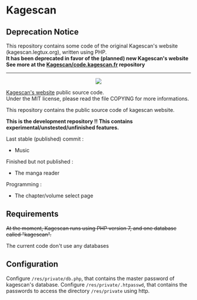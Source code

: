 # Kagescan

## Deprecation Notice

This repository contains some code of the original Kagescan's website (kagescan.legtux.org), written using PHP.  
**It has been deprecated in favor of the (planned) new Kagescan's website
See more at the [Kagescan/code.kagescan.fr](https://github.com/Kagescan/code.kagescan.fr) repository**

----------------------------

<p align="center">
  <img src="https://kagescan.legtux.org/res/img/logo.NoOutline.min.jpg"/>
</p>

[Kagescan's website](https://kagescan.legtux.org) public source code.  
Under the MIT license, please read the file COPYING for more informations.

This repository contains the public source code of kagescan website.  

**This is the development repository !! This contains experimental/unstested/unfinished features.**

Last stable (published) commit :
* Music

Finished but not published :
* The manga reader

Programming :
* The chapter/volume select page

## Requirements
~~At the moment, Kagescan runs using PHP version 7, and one database called "kagescan".~~

The current code don't use any databases

## Configuration
Configure `/res/private/db.php`, that contains the master password of kagescan's database.
Configure `/res/private/.htpasswd`, that contains the passwords to access the directory `/res/private` using http.
